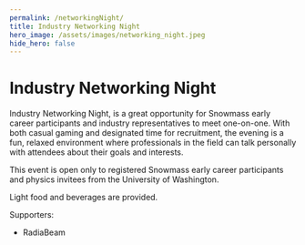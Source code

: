 ```yaml
---
permalink: /networkingNight/
title: Industry Networking Night
hero_image: /assets/images/networking_night.jpeg
hide_hero: false
---
```


# Industry Networking Night

Industry Networking Night, is a great opportunity for Snowmass early career participants and industry representatives to meet one-on-one.  With both casual gaming and designated time for recruitment, the evening is a fun, relaxed environment where professionals in the field can talk personally with attendees about their goals and interests.

This event is open only to registered Snowmass early career participants and physics invitees from the University of Washington.

Light food and beverages are provided. 

Supporters:

- RadiaBeam
